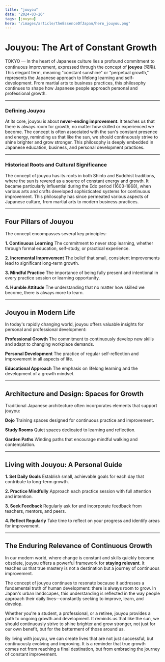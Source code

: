```yaml
---
title: "jouyou"
date: "2024-03-26"
tags: [jouyou]
hero: "/images/article/theEssenceOfJapan/hero_jouyou.png"
---
```


# Jouyou: The Art of Constant Growth

TOKYO — In the heart of Japanese culture lies a profound commitment to continuous improvement, expressed through the concept of **jouyou** (常陽). This elegant term, meaning "constant sunshine" or "perpetual growth," represents the Japanese approach to lifelong learning and self-development. From martial arts to business practices, this philosophy continues to shape how Japanese people approach personal and professional growth.

---

### Defining Jouyou

At its core, jouyou is about **never-ending improvement**. It teaches us that there is always room for growth, no matter how skilled or experienced we become. The concept is often associated with the sun's constant presence and energy, reminding us that like the sun, we should continuously strive to shine brighter and grow stronger. This philosophy is deeply embedded in Japanese education, business, and personal development practices.

---

### Historical Roots and Cultural Significance

The concept of jouyou has its roots in both Shinto and Buddhist traditions, where the sun is revered as a source of constant energy and growth. It became particularly influential during the Edo period (1603-1868), when various arts and crafts developed sophisticated systems for continuous improvement. This philosophy has since permeated various aspects of Japanese culture, from martial arts to modern business practices.

---

## Four Pillars of Jouyou

The concept encompasses several key principles:

**1. Continuous Learning**
   The commitment to never stop learning, whether through formal education, self-study, or practical experience.

**2. Incremental Improvement**
   The belief that small, consistent improvements lead to significant long-term growth.

**3. Mindful Practice**
   The importance of being fully present and intentional in every practice session or learning opportunity.

**4. Humble Attitude**
   The understanding that no matter how skilled we become, there is always more to learn.

---

## Jouyou in Modern Life

In today's rapidly changing world, jouyou offers valuable insights for personal and professional development:

**Professional Growth**
   The commitment to continuously develop new skills and adapt to changing workplace demands.

**Personal Development**
   The practice of regular self-reflection and improvement in all aspects of life.

**Educational Approach**
   The emphasis on lifelong learning and the development of a growth mindset.

---

## Architecture and Design: Spaces for Growth

Traditional Japanese architecture often incorporates elements that support jouyou:

**Dojo**
   Training spaces designed for continuous practice and improvement.

**Study Rooms**
   Quiet spaces dedicated to learning and reflection.

**Garden Paths**
   Winding paths that encourage mindful walking and contemplation.

---

## Living with Jouyou: A Personal Guide

**1. Set Daily Goals**
   Establish small, achievable goals for each day that contribute to long-term growth.

**2. Practice Mindfully**
   Approach each practice session with full attention and intention.

**3. Seek Feedback**
   Regularly ask for and incorporate feedback from teachers, mentors, and peers.

**4. Reflect Regularly**
   Take time to reflect on your progress and identify areas for improvement.

---

## The Enduring Relevance of Continuous Growth

In our modern world, where change is constant and skills quickly become obsolete, jouyou offers a powerful framework for **staying relevant**. It teaches us that true mastery is not a destination but a journey of continuous improvement.

The concept of jouyou continues to resonate because it addresses a fundamental truth of human development: there is always room to grow. In Japan's urban landscapes, this understanding is reflected in the way people approach their daily lives—constantly seeking to improve, learn, and develop.

Whether you're a student, a professional, or a retiree, jouyou provides a path to ongoing growth and development. It reminds us that like the sun, we should continuously strive to shine brighter and grow stronger, not just for our own benefit, but for the betterment of those around us.

By living with jouyou, we can create lives that are not just successful, but continuously evolving and improving. It is a reminder that true growth comes not from reaching a final destination, but from embracing the journey of constant improvement. 